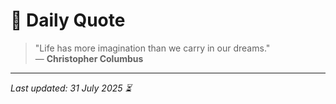 # 📜 Daily Quote

> "Life has more imagination than we carry in our dreams."  
> — **Christopher Columbus**

---

_Last updated: 31 July 2025 ⏳_
